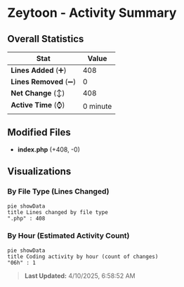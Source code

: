 # Zeytoon - Activity Summary 

## Overall Statistics

| Stat                   | Value                                                             |
| ---------------------- | ----------------------------------------------------------------- |
| **Lines Added** (➕)   | 408                                          |
| **Lines Removed** (➖) | 0                                        |
| **Net Change** (↕)    | 408                |
| **Active Time** (⌚)   | 0 minute |


## Modified Files
- **index.php** (+408, -0)

## Visualizations

### By File Type (Lines Changed)

```mermaid
pie showData
title Lines changed by file type
".php" : 408
```

### By Hour (Estimated Activity Count)

```mermaid
pie showData
title Coding activity by hour (count of changes)
"06h" : 1
```


> **Last Updated:** 4/10/2025, 6:58:52 AM